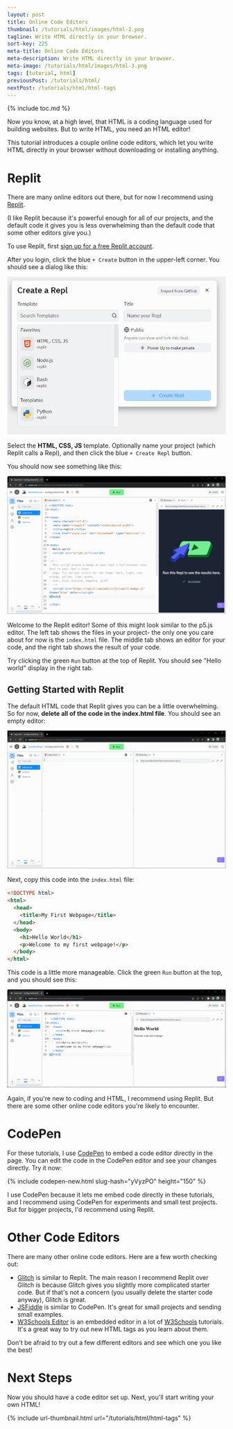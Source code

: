 ```yaml
---
layout: post
title: Online Code Editors
thumbnail: /tutorials/html/images/html-2.png
tagline: Write HTML directly in your browser.
sort-key: 225
meta-title: Online Code Editors
meta-description: Write HTML directly in your browser.
meta-image: /tutorials/html/images/html-3.png
tags: [tutorial, html]
previousPost: /tutorials/html/
nextPost: /tutorials/html/html-tags
---
```


{% include toc.md %}

Now you know, at a high level, that HTML is a coding language used for building websites. But to write HTML, you need an HTML editor!

This tutorial introduces a couple online code editors, which let you write HTML directly in your browser without downloading or installing anything.

# Replit

There are many online editors out there, but for now I recommend using [Replit](https://replit.com/).

(I like Replit because it's powerful enough for all of our projects, and the default code it gives you is less overwhelming than the default code that some other editors give you.)

To use Replit, first [sign up for a free Replit account](https://replit.com/signup).

After you login, click the blue `+ Create` button in the upper-left corner. You should see a dialog like this:

![Replit project create dialog](/tutorials/html/images/from-p5js-to-html-1.png)

Select the **HTML, CSS, JS** template. Optionally name your project (which Replit calls a Repl), and then click the blue `+ Create Repl` button.

You should now see something like this:

![Replit editor](/tutorials/html/images/from-p5js-to-html-2.png)

Welcome to the Replit editor! Some of this might look similar to the p5.js editor. The left tab shows the files in your project- the only one you care about for now is the `index.html` file. The middle tab shows an editor for your code, and the right tab shows the result of your code.

Try clicking the green `Run` button at the top of Replit. You should see "Hello world" display in the right tab.

## Getting Started with Replit

The default HTML code that Replit gives you can be a little overwhelming. So for now, **delete all of the code in the index.html file**. You should see an empty editor:

![empty Replit editor](/tutorials/html/images/from-p5js-to-html-3.png)

Next, copy this code into the `index.html` file:

```html
<!DOCTYPE html>
<html>
  <head>
    <title>My First Webpage</title>
  </head>
  <body>
    <h1>Hello World</h1>
    <p>Welcome to my first webpage!</p>
  </body>
</html>
```

This code is a little more manageable. Click the green `Run` button at the top, and you should see this:

![hello world webpage](/tutorials/html/images/from-p5js-to-html-4.png)

Again, if you're new to coding and HTML, I recommend using Replit. But there are some other online code editors you're likely to encounter.

# CodePen

For these tutorials, I use [CodePen](/about/codepen) to embed a code editor directly in the page. You can edit the code in the CodePen editor and see your changes directly. Try it now:

{% include codepen-new.html slug-hash="yVyzPO" height="150" %}

I use CodePen because it lets me embed code directly in these tutorials, and I recommend using CodePen for experiments and small test projects. But for bigger projects, I'd recommend using Replit.

# Other Code Editors

There are many other online code editors. Here are a few worth checking out:

- [Glitch](https://glitch.com/) is similar to Replit. The main reason I recommend Replit over Glitch is because Glitch gives you slightly more complicated starter code. But if that's not a concern (you usually delete the starter code anyway), Glitch is great.
- [JSFiddle](https://jsfiddle.net/) is similar to CodePen. It's great for small projects and sending small examples.
- [W3Schools Editor](https://www.w3schools.com/tryit/) is an embedded editor in a lot of [W3Schools](https://www.w3schools.com/html/default.asp) tutorials. It's a great way to try out new HTML tags as you learn about them.

Don't be afraid to try out a few different editors and see which one you like the best!

# Next Steps

Now you should have a code editor set up. Next, you'll start writing your own HTML!

{% include url-thumbnail.html url="/tutorials/html/html-tags" %}
